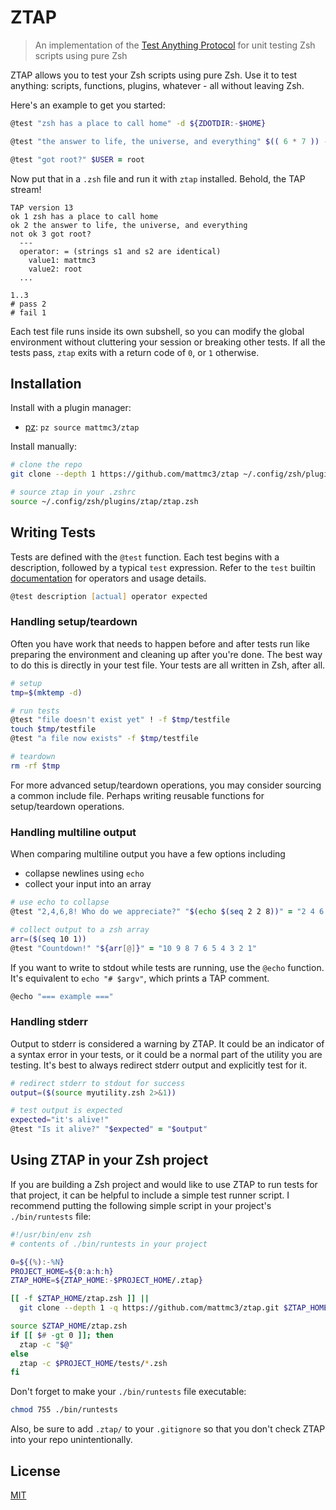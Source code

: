 # ZTAP

> An implementation of the [Test Anything Protocol][tap] for unit testing Zsh scripts
using pure Zsh

ZTAP allows you to test your Zsh scripts using pure Zsh. Use it to test anything:
scripts, functions, plugins, whatever - all without leaving Zsh.

Here's an example to get you started:

```zsh
@test "zsh has a place to call home" -d ${ZDOTDIR:-$HOME}

@test "the answer to life, the universe, and everything" $(( 6 * 7 )) -eq 42

@test "got root?" $USER = root
```

Now put that in a `.zsh` file and run it with `ztap` installed.
Behold, the TAP stream!

```console
TAP version 13
ok 1 zsh has a place to call home
ok 2 the answer to life, the universe, and everything
not ok 3 got root?
  ---
  operator: = (strings s1 and s2 are identical)
    value1: mattmc3
    value2: root
  ...

1..3
# pass 2
# fail 1
```

Each test file runs inside its own subshell, so you can modify the global environment
without cluttering your session or breaking other tests. If all the tests pass, `ztap`
exits with a return code of `0`, or `1` otherwise.

## Installation

Install with a plugin manager:

- [pz][pz]: `pz source mattmc3/ztap`

Install manually:

```zsh
# clone the repo
git clone --depth 1 https://github.com/mattmc3/ztap ~/.config/zsh/plugins/ztap

# source ztap in your .zshrc
source ~/.config/zsh/plugins/ztap/ztap.zsh
```

## Writing Tests

Tests are defined with the `@test` function. Each test begins with a description,
followed by a typical `test` expression. Refer to the `test` builtin
[documentation](http://zsh.sourceforge.net/Doc/Release/Conditional-Expressions.html) for
operators and usage details.

```zsh
@test description [actual] operator expected
```

### Handling setup/teardown

Often you have work that needs to happen before and after tests run like preparing the
environment and cleaning up after you're done. The best way to do this is directly in
your test file. Your tests are all written in Zsh, after all.

```zsh
# setup
tmp=$(mktemp -d)

# run tests
@test "file doesn't exist yet" ! -f $tmp/testfile
touch $tmp/testfile
@test "a file now exists" -f $tmp/testfile

# teardown
rm -rf $tmp
```

For more advanced setup/teardown operations, you may consider sourcing a common include
file. Perhaps writing reusable functions for setup/teardown operations.

### Handling multiline output

When comparing multiline output you have a few options including

- collapse newlines using `echo`
- collect your input into an array

```zsh
# use echo to collapse
@test "2,4,6,8! Who do we appreciate?" "$(echo $(seq 2 2 8))" = "2 4 6 8"

# collect output to a zsh array
arr=($(seq 10 1))
@test "Countdown!" "${arr[@]}" = "10 9 8 7 6 5 4 3 2 1"
```

If you want to write to stdout while tests are running, use the `@echo` function.
It's equivalent to `echo "# $argv"`, which prints a TAP comment.

```zsh
@echo "=== example ==="
```

### Handling stderr

Output to stderr is considered a warning by ZTAP. It could be an indicator of a syntax
error in your tests, or it could be a normal part of the utility you are testing. It's
best to always redirect stderr output and explicitly test for it.

```zsh
# redirect stderr to stdout for success
output=($(source myutility.zsh 2>&1))

# test output is expected
expected="it's alive!"
@test "Is it alive?" "$expected" = "$output"
```

## Using ZTAP in your Zsh project

If you are building a Zsh project and would like to use ZTAP to run tests for that project, it can be helpful to include a simple test runner script.
I recommend putting the following simple script in your project's `./bin/runtests` file:

```zsh
#!/usr/bin/env zsh
# contents of ./bin/runtests in your project

0=${(%):-%N}
PROJECT_HOME=${0:a:h:h}
ZTAP_HOME=${ZTAP_HOME:-$PROJECT_HOME/.ztap}

[[ -f $ZTAP_HOME/ztap.zsh ]] ||
  git clone --depth 1 -q https://github.com/mattmc3/ztap.git $ZTAP_HOME

source $ZTAP_HOME/ztap.zsh
if [[ $# -gt 0 ]]; then
  ztap -c "$@"
else
  ztap -c $PROJECT_HOME/tests/*.zsh
fi
```

Don't forget to make your `./bin/runtests` file executable:

```zsh
chmod 755 ./bin/runtests
```

Also, be sure to add `.ztap/` to your `.gitignore` so that you don't check ZTAP into your repo unintentionally.

## License

[MIT](LICENSE.md)

[tap]: https://testanything.org
[pz]: https://github.com/mattmc3/pz
